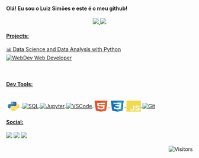 ####  Olá! Eu sou o Luiz Simões e este é o meu github!



<!--
**luizweb/luizweb** is a ✨ _special_ ✨ repository because its `README.md` (this file) appears on your GitHub profile.

Here are some ideas to get you started:

- 🔭 I’m currently working on ...
- 🌱 I’m currently learning ...
- 👯 I’m looking to collaborate on ...
- 🤔 I’m looking for help with ...
- 💬 Ask me about ...
- 📫 How to reach me: ...
- 😄 Pronouns: ...
- ⚡ Fun fact: ...


Links:
https://docs.pipz.com/central-de-ajuda/learning-center/guia-basico-de-markdown#open  -> linguagem markdown
https://github.com/anuraghazra/github-readme-stats/blob/master/docs/readme_pt-BR.md  -> configuração dos widgets
https://beacons.ai/  -> opção para o linktree
https://devicon.dev/ -> icones
https://dev.to/envoy_/150-badges-for-github-pnk   -> badges
https://shields.io/  -> badges
https://github.com/antonkomarev/github-profile-views-counter  ->  Contador
-->


<div align="center">
  <a href="https://github.com/luizweb">
  <img height="180em" src="https://github-readme-stats.vercel.app/api?username=luizweb&show_icons=true&theme=default&include_all_commits=true&count_private=true&hide=contribs&hide_rank=true&hide_border=false&border_radius=0&border_color=F5F5F5&bg_color=F9F9F9"/>
  <img height="180em" src="https://github-readme-stats.vercel.app/api/top-langs/?username=luizweb&layout=default&theme=default&hide_border=false&border_radius=0&border_color=F5F5F5&bg_color=F9F9F9&hide=Procfile,Shell"/>
</div>

  

#### Projects:  
  <div>📊 Data Science and Data Analysis with Python</div>
  
            
          
  <div> <img alt="WebDev" width="40" src="https://www.svgrepo.com/show/249559/browser-web-development.svg" />
    Web Developer</div>
  
<br>
<br>

#### Dev Tools:  
<div style="display: inline_block"><br>
  <img align="center" alt="Python" height="30" width="40" src="https://raw.githubusercontent.com/devicons/devicon/master/icons/python/python-original.svg">
  <img align="center" alt="SQL" height="30" width="40" src="https://www.svgrepo.com/show/120229/sql.svg">
  <img align="center" alt="Jupyter" height="30" width="40" src="https://cdn.jsdelivr.net/gh/devicons/devicon/icons/jupyter/jupyter-original-wordmark.svg">
  <img align="center" alt="VSCode" height="30" width="40" src="https://cdn.jsdelivr.net/gh/devicons/devicon/icons/vscode/vscode-original.svg">
      
  
  <img align="center" alt="HTML" height="30" width="40" src="https://raw.githubusercontent.com/devicons/devicon/master/icons/html5/html5-original.svg">
  <img align="center" alt="CSS" height="30" width="40" src="https://raw.githubusercontent.com/devicons/devicon/master/icons/css3/css3-original.svg">
  <img align="center" alt="JavaScript" height="30" width="40" src="https://raw.githubusercontent.com/devicons/devicon/master/icons/javascript/javascript-plain.svg">
  <img align="center" alt="Git" height="30" width="40" src="https://cdn.jsdelivr.net/gh/devicons/devicon/icons/git/git-original.svg" />
  <!-- <img align="center" alt="Github" height="30" width="40" src="https://cdn.jsdelivr.net/gh/devicons/devicon/icons/github/github-original.svg" /> -->
  

         
          
  
  <br>
</div>
  

#### Social:
<div> 
  <a href="https://www.linkedin.com/in/luiz-sim%C3%B5es-78408822a/" target="_blank"><img src="https://img.shields.io/badge/-LinkedIn-%230077B5?style=for-the-badge&logo=linkedin&logoColor=white" target="_blank"></a>  
  <a href="https://www.instagram.com/luiz_agsimoes/" target="_blank"><img src="https://img.shields.io/badge/-Instagram-%23E4405F?style=for-the-badge&logo=instagram&logoColor=white" target="_blank"></a>  
  <a href = "mailto:luizgsantonio@gmail.com"><img src="https://img.shields.io/badge/Gmail-D14836?style=for-the-badge&logo=gmail&logoColor=white" target="_blank"></a>
  
</div>

<br>

  <div align="right">
    <img align="center" alt="Visitors" height="20" width="100" src="https://komarev.com/ghpvc/?username=luizweb&color=blue&style=flat-square&label=Visitors" alt="luizweb" /> <br>
  </div>  
